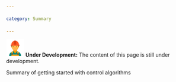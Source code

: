 ```yaml
---

category: Summary

---
```


![Under Construction](/resources/images/worker-male-48.png) **Under Development:** The content of this page is still under development.

Summary of getting started with control algorithms